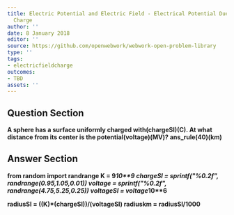 ```yaml
---
title: Electric Potential and Electric Field - Electrical Potential Due to a Point
  Charge
author: ''
date: 8 January 2018
editor: ''
source: https://github.com/openwebwork/webwork-open-problem-library
type: ''
tags:
- electricfieldcharge
outcomes:
- TBD
assets: ''
---
```


## Question Section 

<b>
A sphere has a surface uniformly charged with(chargeSI)(C). At what distance from its center is the potential(voltage)(MV)?
ans_rule(40)(km)



## Answer Section

from random import randrange
K = 9*10**9
chargeSI = sprintf("%0.2f", randrange(0.95,1.05,0.01))
voltage = sprintf("%0.2f", randrange(4.75,5.25,0.25))
voltageSI = voltage*10**6

radiusSI = ((K)*(chargeSI))/(voltageSI)
radiuskm = radiusSI/1000